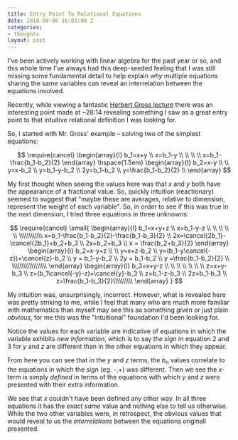 ```yaml
---
title: Entry Point To Relational Equations
date: 2018-06-06 16:03:00 Z
categories:
- thoughts
layout: post
---
```


I've been actively working with linear algebra for the past year or so, and this whole time I've always had this deep-seeded feeling that I was still missing some fundamental detail to help explain _why_ multiple equations sharing the same variables can reveal an interrelation between the equations involved.

Recently, while viewing a fantastic [Herbert Gross lecture](https://www.youtube.com/watch?v=MfN1lqArwAg) there was an interesting point made at ~28:14 revealing something I saw as a great entry point to that intuitive relational definition I was looking for.

So, I started with Mr. Gross' example – solving two of the simplest equations:

$$
\require{cancel}
\begin{array}{l}
  b_1=x+y \\
  x=b_1-y \\
  \\ \\ \\
  x=b_1-\frac{b_1-b_2}{2}
\end{array}
\hspace{1.5em}
\begin{array}{l}
  b_2=x-y \\ \\
  y=x-b_2 \\
  y=b_1-y-b_2 \\
  2y=b_1-b_2 \\
  y=\frac{b_1-b_2}{2} \\
\end{array}
$$

My first thought when seeing the values here was that *x* and *y* both have the appearance of a fractional value. So, quickly intuition (reactionary) seemed to suggest that "maybe these are averages, relative to dimension, represent the weight of each variable". So, in order to see if this was true in the next dimension, I tried three equations in three unknowns:

$$
\require{cancel}
\small{
\begin{array}{l}
  b_1=x+y+z \\
  x=b_1-y-z \\ \\ \\ \\ \\ \\\\\\\\\\\\
  x=b_1-\frac{b_1-b_2}{2}-\frac{b_1-b_3}{2} \\
  2x=\cancel{2b_1}-\cancel{2b_1}+b_2+b_3 \\
  2x=b_2+b_3 \\
  x = \frac{b_2+b_3}{2}
\end{array}
\begin{array}{l}
  b_2=x-y+z \\ \\
  y=x+z-b_2 \\
  y=(b_1-y\cancel{-z})+\cancel{z}-b_2 \\
  y = b_1-y-b_2 \\
  2y = b_1-b_2 \\
  y =\frac{b_1-b_2}{2} \\ \\\\\\\\\\\\\\\\\\
\end{array}
\begin{array}{l}
  b_3=x+y-z \\ \\ \\ \\ \\ \\ \\
  z=x+y-b_3 \\
  z=(b_1\cancel{-y}-z)+\cancel{y}-b_3 \\
  z=b_1-z-b_3 \\
  2z=b_1-b_3 \\
  z=\frac{b_1-b_3}{2}\\\\\\\\\\
\end{array}
}
$$

My intuition was, unsurprisingly, incorrect. However, what is revealed here was pretty striking to me, while I feel that many who are much more familiar with mathematics than myself may see this as something _given_ or just plain _obvious_, for me this was the "intuitional" foundation I'd been looking for.

Notice the values for each variable are indicative of equations in which the variable exhibits _new information_, which is to say _the sign_ in equation 2 and 3 for *y* and *z* are different than in the other equations in which they appear.

From here you can see that in the *y* and *z* terms, the $b_n$ values correlate to the equations in which the _sign_ (eg. -,+) was different. Then we see the *x*-term is simply _defined_ in terms of the equations with which *y* and *z* were presented with their extra information.

We see that *x* couldn't have been defined any other way. In all three equations it has the _exact same_ value and nothing else to tell us otherwise. While the two other variables were, in retrospect, the obvious values that would reveal to us the _interrelations_ between the equations originall presented.
